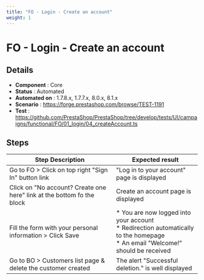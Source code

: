 ```yaml
---
title: "FO - Login - Create an account"
weight: 1
---
```


# FO - Login - Create an account
## Details
* **Component** : Core
* **Status** : Automated
* **Automated on** : 1.7.8.x, 1.7.7.x, 8.0.x, 8.1.x
* **Scenario** : https://forge.prestashop.com/browse/TEST-1191
* **Test** : https://github.com/PrestaShop/PrestaShop/tree/develop/tests/UI/campaigns/functional/FO/01_login/04_createAccount.ts

## Steps
| Step Description | Expected result |
| ----- | ----- |
| Go to FO > Click on top right "Sign In" button link | "Log in to your account" page is displayed |
| Click on "No account? Create one here" link at the bottom fo the block | Create an account page is displayed |
| Fill the form with your personal information > Click Save | * You are now logged into your account<br> * Redirection automatically to the homepage<br> * An email "Welcome!" should be received |
| Go to BO > Customers list page & delete the customer created | The alert "Successful deletion." is well displayed |
